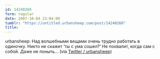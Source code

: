 ```yaml
---
id: 14240260
form: regular
date: 2007-10-04 22:04:09
tumblr: "https://untitled.urbansheep.com/post/14240260"
title:
---
```


<p>urbansheep: Над волшебными вещами очень трудно работать в одиночку. Никто не скажет &lsquo;ты с ума сошел?&rsquo; Не похвалит, когда сам с собой. Даже не поныть&hellip; (via <a href="http://twitter.com/urbansheep/statuses/312392062">Twitter / urbansheep</a>)</p>

